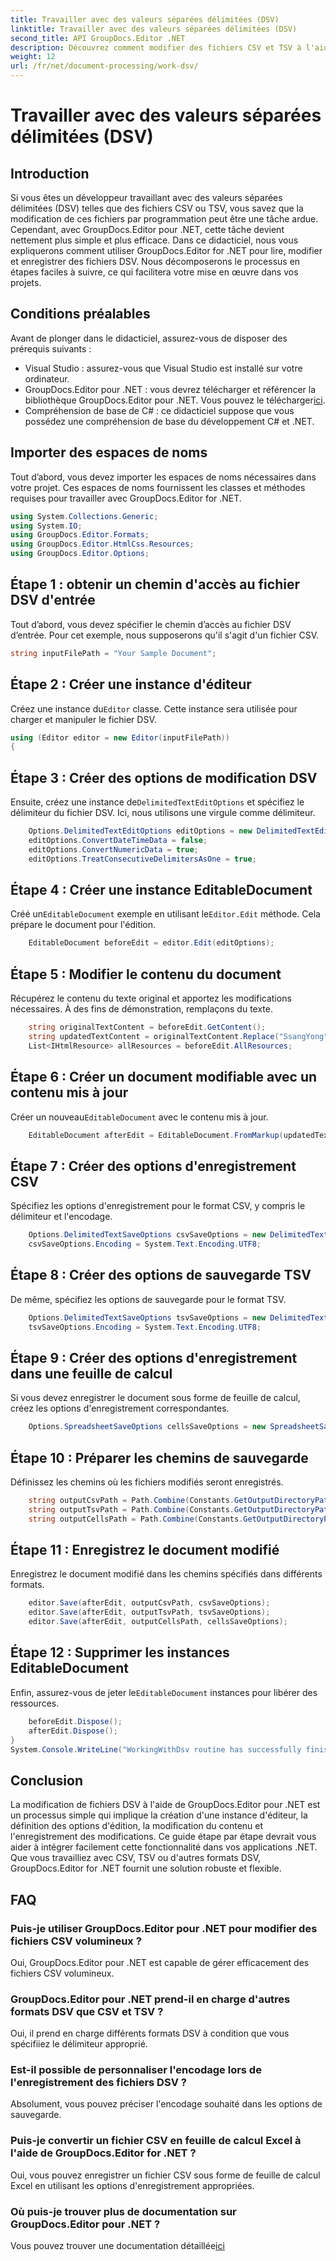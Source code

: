 ```yaml
---
title: Travailler avec des valeurs séparées délimitées (DSV)
linktitle: Travailler avec des valeurs séparées délimitées (DSV)
second_title: API GroupDocs.Editor .NET
description: Découvrez comment modifier des fichiers CSV et TSV à l'aide de GroupDocs.Editor for .NET avec ce guide étape par étape. Améliorez vos projets .NET sans effort.
weight: 12
url: /fr/net/document-processing/work-dsv/
---
```


# Travailler avec des valeurs séparées délimitées (DSV)

## Introduction
Si vous êtes un développeur travaillant avec des valeurs séparées délimitées (DSV) telles que des fichiers CSV ou TSV, vous savez que la modification de ces fichiers par programmation peut être une tâche ardue. Cependant, avec GroupDocs.Editor pour .NET, cette tâche devient nettement plus simple et plus efficace. Dans ce didacticiel, nous vous expliquerons comment utiliser GroupDocs.Editor for .NET pour lire, modifier et enregistrer des fichiers DSV. Nous décomposerons le processus en étapes faciles à suivre, ce qui facilitera votre mise en œuvre dans vos projets.
## Conditions préalables
Avant de plonger dans le didacticiel, assurez-vous de disposer des prérequis suivants :
- Visual Studio : assurez-vous que Visual Studio est installé sur votre ordinateur.
-  GroupDocs.Editor pour .NET : vous devrez télécharger et référencer la bibliothèque GroupDocs.Editor pour .NET. Vous pouvez le télécharger[ici](https://releases.groupdocs.com/editor/net/).
- Compréhension de base de C# : ce didacticiel suppose que vous possédez une compréhension de base du développement C# et .NET.
## Importer des espaces de noms
Tout d’abord, vous devez importer les espaces de noms nécessaires dans votre projet. Ces espaces de noms fournissent les classes et méthodes requises pour travailler avec GroupDocs.Editor for .NET.
```csharp
using System.Collections.Generic;
using System.IO;
using GroupDocs.Editor.Formats;
using GroupDocs.Editor.HtmlCss.Resources;
using GroupDocs.Editor.Options;
```

## Étape 1 : obtenir un chemin d'accès au fichier DSV d'entrée
Tout d’abord, vous devez spécifier le chemin d’accès au fichier DSV d’entrée. Pour cet exemple, nous supposerons qu'il s'agit d'un fichier CSV.
```csharp
string inputFilePath = "Your Sample Document";
```
## Étape 2 : Créer une instance d'éditeur
 Créez une instance du`Editor` classe. Cette instance sera utilisée pour charger et manipuler le fichier DSV.
```csharp
using (Editor editor = new Editor(inputFilePath))
{
```
## Étape 3 : Créer des options de modification DSV
 Ensuite, créez une instance de`DelimitedTextEditOptions` et spécifiez le délimiteur du fichier DSV. Ici, nous utilisons une virgule comme délimiteur.
```csharp
    Options.DelimitedTextEditOptions editOptions = new DelimitedTextEditOptions(",");
    editOptions.ConvertDateTimeData = false;
    editOptions.ConvertNumericData = true;
    editOptions.TreatConsecutiveDelimitersAsOne = true;
```
## Étape 4 : Créer une instance EditableDocument
 Créé un`EditableDocument` exemple en utilisant le`Editor.Edit` méthode. Cela prépare le document pour l'édition.
```csharp
    EditableDocument beforeEdit = editor.Edit(editOptions);
```
## Étape 5 : Modifier le contenu du document
Récupérez le contenu du texte original et apportez les modifications nécessaires. À des fins de démonstration, remplaçons du texte.
```csharp
    string originalTextContent = beforeEdit.GetContent();
    string updatedTextContent = originalTextContent.Replace("SsangYong", "Chevrolet").Replace("Kyron", "Camaro");
    List<IHtmlResource> allResources = beforeEdit.AllResources;
```
## Étape 6 : Créer un document modifiable avec un contenu mis à jour
 Créer un nouveau`EditableDocument` avec le contenu mis à jour.
```csharp
    EditableDocument afterEdit = EditableDocument.FromMarkup(updatedTextContent, allResources);
```
## Étape 7 : Créer des options d'enregistrement CSV
Spécifiez les options d'enregistrement pour le format CSV, y compris le délimiteur et l'encodage.
```csharp
    Options.DelimitedTextSaveOptions csvSaveOptions = new DelimitedTextSaveOptions(",");
    csvSaveOptions.Encoding = System.Text.Encoding.UTF8;
```
## Étape 8 : Créer des options de sauvegarde TSV
De même, spécifiez les options de sauvegarde pour le format TSV.
```csharp
    Options.DelimitedTextSaveOptions tsvSaveOptions = new DelimitedTextSaveOptions("\t");
    tsvSaveOptions.Encoding = System.Text.Encoding.UTF8;
```
## Étape 9 : Créer des options d'enregistrement dans une feuille de calcul
Si vous devez enregistrer le document sous forme de feuille de calcul, créez les options d'enregistrement correspondantes.
```csharp
    Options.SpreadsheetSaveOptions cellsSaveOptions = new SpreadsheetSaveOptions(SpreadsheetFormats.Xlsm);
```
## Étape 10 : Préparer les chemins de sauvegarde
Définissez les chemins où les fichiers modifiés seront enregistrés.
```csharp
    string outputCsvPath = Path.Combine(Constants.GetOutputDirectoryPath(inputFilePath), Path.GetFileNameWithoutExtension(inputFilePath) + ".csv");
    string outputTsvPath = Path.Combine(Constants.GetOutputDirectoryPath(inputFilePath), Path.GetFileNameWithoutExtension(inputFilePath) + ".tsv");
    string outputCellsPath = Path.Combine(Constants.GetOutputDirectoryPath(inputFilePath), Path.GetFileNameWithoutExtension(inputFilePath) + ".xlsm");
```
## Étape 11 : Enregistrez le document modifié
Enregistrez le document modifié dans les chemins spécifiés dans différents formats.
```csharp
    editor.Save(afterEdit, outputCsvPath, csvSaveOptions);
    editor.Save(afterEdit, outputTsvPath, tsvSaveOptions);
    editor.Save(afterEdit, outputCellsPath, cellsSaveOptions);
```
## Étape 12 : Supprimer les instances EditableDocument
 Enfin, assurez-vous de jeter le`EditableDocument` instances pour libérer des ressources.
```csharp
    beforeEdit.Dispose();
    afterEdit.Dispose();
}
System.Console.WriteLine("WorkingWithDsv routine has successfully finished");
```
## Conclusion
La modification de fichiers DSV à l'aide de GroupDocs.Editor pour .NET est un processus simple qui implique la création d'une instance d'éditeur, la définition des options d'édition, la modification du contenu et l'enregistrement des modifications. Ce guide étape par étape devrait vous aider à intégrer facilement cette fonctionnalité dans vos applications .NET. Que vous travailliez avec CSV, TSV ou d'autres formats DSV, GroupDocs.Editor for .NET fournit une solution robuste et flexible.
## FAQ
### Puis-je utiliser GroupDocs.Editor pour .NET pour modifier des fichiers CSV volumineux ?
Oui, GroupDocs.Editor pour .NET est capable de gérer efficacement des fichiers CSV volumineux.
### GroupDocs.Editor pour .NET prend-il en charge d'autres formats DSV que CSV et TSV ?
Oui, il prend en charge différents formats DSV à condition que vous spécifiiez le délimiteur approprié.
### Est-il possible de personnaliser l'encodage lors de l'enregistrement des fichiers DSV ?
Absolument, vous pouvez préciser l'encodage souhaité dans les options de sauvegarde.
### Puis-je convertir un fichier CSV en feuille de calcul Excel à l'aide de GroupDocs.Editor for .NET ?
Oui, vous pouvez enregistrer un fichier CSV sous forme de feuille de calcul Excel en utilisant les options d'enregistrement appropriées.
### Où puis-je trouver plus de documentation sur GroupDocs.Editor pour .NET ?
 Vous pouvez trouver une documentation détaillée[ici](https://tutorials.groupdocs.com/editor/net/)